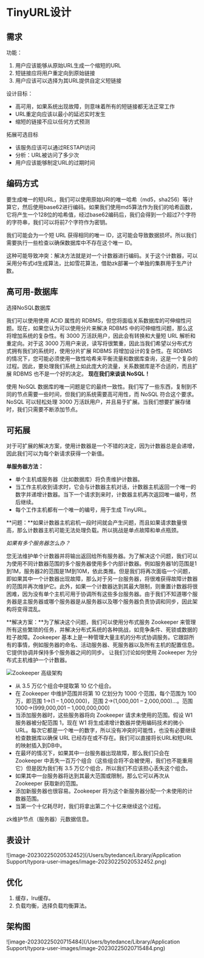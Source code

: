 # TinyURL设计

## 需求

功能：

1. 用户应该能够从原始URL生成一个缩短的URL
2. 短链接应将用户重定向到原始链接
3. 用户应该可以选择为其URL提供自定义短链接

设计目标：

- 高可用，如果系统出现故障，则意味着所有的短链接都无法正常工作
- URL重定向应该以最小的延迟实时发生
- 缩短的链接不应以任何方式预测

拓展可选目标

- 该服务应该可以通过RESTAPI访问
- 分析：URL被访问了多少次
- 用户应该能够制定URL的过期时间



## 编码方式

要生成唯一的短URL，我们可以使用原始URl的唯一哈希（md5，sha256）等计算它，然后使用base62进行编码。如果我们使用md5算法作为我们的哈希函数，它将产生一个128位的哈希值，经过base62编码后，我们会得到一个超过7个字符的字符串，我们可以将前7个字符作为密钥。

我们可能会为一个短 URL 获得相同的唯一 ID，这可能会导致数据损坏。所以我们需要执行一些检查以确保数据库中不存在这个唯一 ID。

这种可能导致冲突：解决方法就是对一个计数器进行编码。关于这个计数器，可以采用分布式id生成算法，比如雪花算法，借助zk部署一个单独的集群用于生产计数。

## 高可用-数据库

选择NoSQL数据库

我们可以使用使用 ACID 属性的 RDBMS，但您将面临关系数据库的可伸缩性问题。现在，如果您认为可以使用分片来解决 RDBMS 中的可伸缩性问题，那么这将增加系统的复杂性。有 3000 万活跃用户，因此会有转换和大量短 URL 解析和重定向。对于这 3000 万用户来说，读写将很繁重，因此当我们希望以分布式方式拥有我们的系统时，使用分片扩展 RDBMS 将增加设计的复杂性。在 RDBMS 的情况下，您可能必须使用一致性哈希来平衡流量和数据库查询，这是一个复杂的过程。因此，要处理我们系统上如此庞大的流量，关系数据库是不合适的，而且扩展 RDBMS 也不是一个好的决定。 
**现在我们来谈谈 NoSQL！**

使用 NoSQL 数据库的唯一问题是它的最终一致性。我们写了一些东西，复制到不同的节点需要一些时间，但我们的系统需要高可用性，而 NoSQL 符合这个要求。NoSQL 可以轻松处理 3000 万活跃用户，并且易于扩展。当我们想要扩展存储时，我们只需要不断添加节点。 

## 可拓展 

对于可扩展的解决方案，使用计数器是一个不错的决定，因为计数器总是会递增，因此我们可以为每个新请求获得一个新值。 

**单服务器方法：** 

- 单个主机或服务器（比如数据库）将负责维护计数器。
- 当工作主机收到请求时，它会与计数器主机对话，计数器主机返回一个唯一的数字并递增计数器。当下一个请求到来时，计数器主机再次返回唯一编号，然后继续。
- 每个工作主机都有一个唯一的编号，用于生成 TinyURL。

**问题：**如果计数器主机宕机一段时间就会产生问题，而且如果请求数量很高，那么计数器主机可能无法处理负载。所以挑战是单点故障和单点瓶颈。 

*如果有多个服务器怎么办？* 

您无法维护单个计数器并将输出返回给所有服务器。为了解决这个问题，我们可以为使用不同计数器范围的多个服务器使用多个内部计数器。例如服务器1的范围是1到1M，服务器2的范围是1M到10M，依此类推。但是我们将再次面临一个问题，即如果其中一个计数器出现故障，那么对于另一台服务器，将很难获得故障计数器的范围并再次维护它。此外，如果一个计数器达到其最大限制，则重置计数器将很困难，因为没有单个主机可用于协调所有这些多台服务器。由于我们不知道哪个服务器是主服务器或哪个服务器是从服务器以及哪个服务器负责协调和同步，因此架构将变得混乱。 

**解决方案：**为了解决这个问题，我们可以使用分布式服务 Zookeeper 来管理所有这些繁琐的任务，并解决分布式系统的各种挑战，如竞争条件、死锁或数据的粒子故障。Zookeeper 基本上是一种管理大量主机的分布式协调服务。它跟踪所有的事情，例如服务器的命名、活动服务器、死服务器以及所有主机的配置信息。它提供协调并保持多个服务器之间的同步。 
让我们讨论如何使用 Zookeeper 为分布式主机维护一个计数器。 
 

![Zookeeper 高级架构](https://media.geeksforgeeks.org/wp-content/cdn-uploads/20210214204810/Zookeeper-URL-Shortening-Service.png)

- 从 3.5 万亿个组合中提取第 10 亿个组合。
- 在 Zookeeper 中维护范围并将第 10 亿划分为 1000 个范围，每个范围为 100 万，即范围 1->(1 – 1,000,000)，范围 2->(1,000,001 – 2,000,000)…。范围 1000->(999,000,001 – 1,000,000,000)
- 当添加服务器时，这些服务器将向 Zookeeper 请求未使用的范围。假设 W1 服务器被分配范围 1，现在 W1 将生成递增计数器并使用编码技术的微小 URL。每次它都是一个唯一的数字，所以没有冲突的可能性，也没有必要继续检查数据库以确保 URL 已经存在或不存在。我们可以直接将长URL和短URL的映射插入到DB中。
- 在最坏的情况下，如果其中一台服务器出现故障，那么我们只会在 Zookeeper 中丢失一百万个组合（这些组合将不会被使用，我们也不能重用它）但是因为我们有 3.5 万亿个组合，所以我们不应该担心丢失这个组合。
- 如果其中一台服务器将达到其最大范围或限制，那么它可以再次从 Zookeeper 获取新的范围。
- 添加新服务器也很容易。Zookeeper 将为这个新服务器分配一个未使用的计数器范围。
- 当第一个十亿耗尽时，我们将拿出第二个十亿来继续这个过程。

zk维护节点（服务器）元数据信息。

## 表设计

![image-20230225020532452](/Users/bytedance/Library/Application Support/typora-user-images/image-20230225020532452.png)

## 优化

1. 缓存，lru缓存。
2. 负载均衡，选择负载均衡算法。

## 架构图

![image-20230225020715484](/Users/bytedance/Library/Application Support/typora-user-images/image-20230225020715484.png)